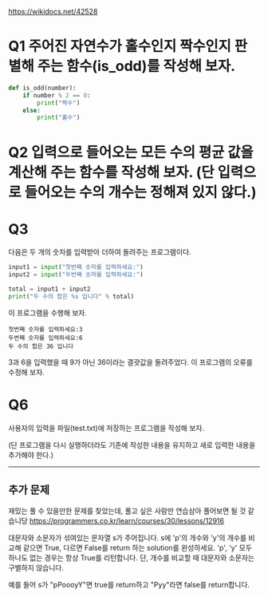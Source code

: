 https://wikidocs.net/42528

# Q1 주어진 자연수가 홀수인지 짝수인지 판별해 주는 함수(is_odd)를 작성해 보자.
```python
def is_odd(number):
	if number % 2 == 0:
		print("짝수")
	else:
		print("홀수")

```


# Q2 입력으로 들어오는 모든 수의 평균 값을 계산해 주는 함수를 작성해 보자. (단 입력으로 들어오는 수의 개수는 정해져 있지 않다.)

# Q3
다음은 두 개의 숫자를 입력받아 더하여 돌려주는 프로그램이다.

```python
input1 = input("첫번째 숫자를 입력하세요:")
input2 = input("두번째 숫자를 입력하세요:")

total = input1 + input2
print("두 수의 합은 %s 입니다" % total)
```
이 프로그램을 수행해 보자.

```
첫번째 숫자를 입력하세요:3
두번째 숫자를 입력하세요:6
두 수의 합은 36 입니다
```
3과 6을 입력했을 때 9가 아닌 36이라는 결괏값을 돌려주었다. 이 프로그램의 오류를 수정해 보자.

# Q6
사용자의 입력을 파일(test.txt)에 저장하는 프로그램을 작성해 보자. 

(단 프로그램을 다시 실행하더라도 기존에 작성한 내용을 유지하고 새로 입력한 내용을 추가해야 한다.)


-----------------------------------------------------
## 추가 문제
재밌는 풀 수 있을만한 문제를 찾았는데, 풀고 싶은 사람만 연습삼아 풀어보면 될 것 같습니당
https://programmers.co.kr/learn/courses/30/lessons/12916

대문자와 소문자가 섞여있는 문자열 s가 주어집니다. s에 'p'의 개수와 'y'의 개수를 비교해 같으면 True, 다르면 False를 return 하는 solution를 완성하세요. 'p', 'y' 모두 하나도 없는 경우는 항상 True를 리턴합니다. 단, 개수를 비교할 때 대문자와 소문자는 구별하지 않습니다.

예를 들어 s가 "pPoooyY"면 true를 return하고 "Pyy"라면 false를 return합니다.
